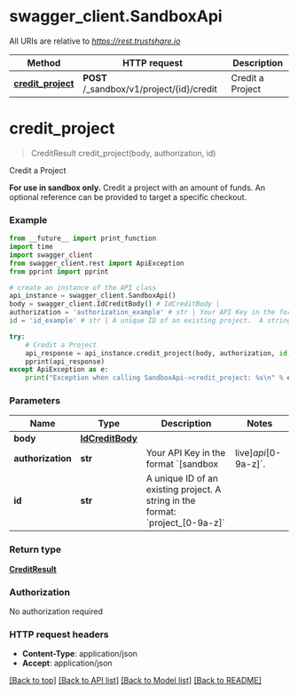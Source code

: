 # swagger_client.SandboxApi

All URIs are relative to *https://rest.trustshare.io*

Method | HTTP request | Description
------------- | ------------- | -------------
[**credit_project**](SandboxApi.md#credit_project) | **POST** /_sandbox/v1/project/{id}/credit | Credit a Project

# **credit_project**
> CreditResult credit_project(body, authorization, id)

Credit a Project

__For use in sandbox only.__  Credit a project with an amount of funds. An optional reference can be provided to target a specific checkout.

### Example
```python
from __future__ import print_function
import time
import swagger_client
from swagger_client.rest import ApiException
from pprint import pprint

# create an instance of the API class
api_instance = swagger_client.SandboxApi()
body = swagger_client.IdCreditBody() # IdCreditBody | 
authorization = 'authorization_example' # str | Your API Key in the format `[sandbox|live]_api_[0-9a-z]`.
id = 'id_example' # str | A unique ID of an existing project.  A string in the format: `project_[0-9a-z]`

try:
    # Credit a Project
    api_response = api_instance.credit_project(body, authorization, id)
    pprint(api_response)
except ApiException as e:
    print("Exception when calling SandboxApi->credit_project: %s\n" % e)
```

### Parameters

Name | Type | Description  | Notes
------------- | ------------- | ------------- | -------------
 **body** | [**IdCreditBody**](IdCreditBody.md)|  | 
 **authorization** | **str**| Your API Key in the format &#x60;[sandbox|live]_api_[0-9a-z]&#x60;. | 
 **id** | **str**| A unique ID of an existing project.  A string in the format: &#x60;project_[0-9a-z]&#x60; | 

### Return type

[**CreditResult**](CreditResult.md)

### Authorization

No authorization required

### HTTP request headers

 - **Content-Type**: application/json
 - **Accept**: application/json

[[Back to top]](#) [[Back to API list]](../README.md#documentation-for-api-endpoints) [[Back to Model list]](../README.md#documentation-for-models) [[Back to README]](../README.md)

